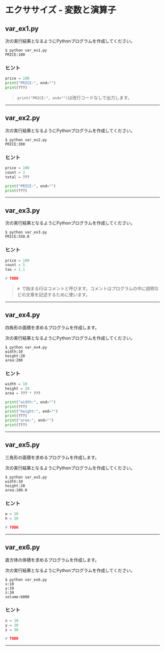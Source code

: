 # エクササイズ - 変数と演算子

## var_ex1.py

次の実行結果となるようにPythonプログラムを作成してください。

```
$ python var_ex1.py
PRICE:100
```

### ヒント

```python
price = 100
print("PRICE:", end="")
print(???)
```

> `print("PRICE:", end="")`は改行コードなしで出力します。

---

## var_ex2.py

次の実行結果となるようにPythonプログラムを作成してください。

```
$ python var_ex2.py
PRICE:300
```

### ヒント

```python
price = 100
count = 3
total = ???

print("PRICE:", end="")
print(???)
```

---

## var_ex3.py

次の実行結果となるようにPythonプログラムを作成してください。

```
$ python var_ex3.py
PRICE:550.0
```

### ヒント

```python
price = 100
count = 5
tax = 1.1

# TODO
```

> `# `で始まる行はコメントと呼びます。コメントはプログラムの中に説明などの文章を記述するために使います。

---

## var_ex4.py

四角形の面積を求めるプログラムを作成します。

次の実行結果となるようにPythonプログラムを作成してください。

```
$ python var_ex4.py
width:10
height:20
area:200
```

### ヒント

```python
width = 10
height = 20
area = ??? * ???

print("width:", end="")
print(???)
print("height:", end="")
print(???)
print("area:", end="")
print(???)
```

---

## var_ex5.py

三角形の面積を求めるプログラムを作成します。

次の実行結果となるようにPythonプログラムを作成してください。

```
$ python var_ex5.py
width:10
height:20
area:100.0
```

### ヒント

```python
w = 10
h = 20

# TODO
```

---

## var_ex6.py

直方体の体積を求めるプログラムを作成します。

次の実行結果となるようにPythonプログラムを作成してください。

```
$ python var_ex6.py
x:10
y:20
z:30
volume:6000
```

### ヒント

```python
x = 10
y = 20
z = 30

# TODO
```

---
